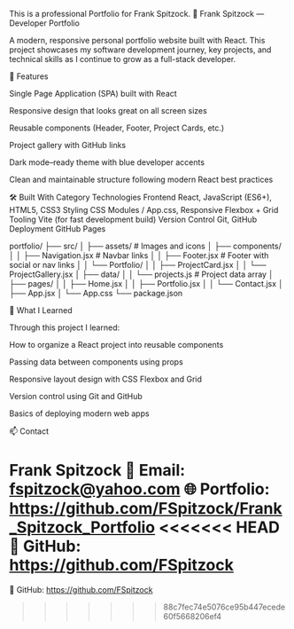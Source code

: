 This is a professional Portfolio for Frank Spitzock.
💼 Frank Spitzock — Developer Portfolio

A modern, responsive personal portfolio website built with React.
This project showcases my software development journey, key projects, and technical skills as I continue to grow as a full-stack developer.

🚀 Features

Single Page Application (SPA) built with React

Responsive design that looks great on all screen sizes

Reusable components (Header, Footer, Project Cards, etc.)

Project gallery with GitHub links

Dark mode–ready theme with blue developer accents

Clean and maintainable structure following modern React best practices

🛠️ Built With
Category	Technologies
Frontend	React, JavaScript (ES6+), HTML5, CSS3
Styling	CSS Modules / App.css, Responsive Flexbox + Grid
Tooling	Vite (for fast development build)
Version Control	Git, GitHub
Deployment	GitHub Pages

portfolio/
├── src/
│   ├── assets/              # Images and icons
│   ├── components/
│   │   ├── Navigation.jsx   # Navbar links
│   │   ├── Footer.jsx       # Footer with social or nav links
│   │   └── Portfolio/
│   │       ├── ProjectCard.jsx
│   │       └── ProjectGallery.jsx
│   ├── data/
│   │   └── projects.js      # Project data array
│   ├── pages/
│   │   ├── Home.jsx
│   │   ├── Portfolio.jsx
│   │   └── Contact.jsx
│   ├── App.jsx
│   └── App.css
└── package.json

🧠 What I Learned

Through this project I learned:

How to organize a React project into reusable components

Passing data between components using props

Responsive layout design with CSS Flexbox and Grid

Version control using Git and GitHub

Basics of deploying modern web apps

📫 Contact

Frank Spitzock
📧 Email: fspitzock@yahoo.com
🌐 Portfolio: https://github.com/FSpitzock/Frank_Spitzock_Portfolio
<<<<<<< HEAD
💼 GitHub: https://github.com/FSpitzock
=======
💼 GitHub: https://github.com/FSpitzock
>>>>>>> 88c7fec74e5076ce95b447ecede60f5668206ef4
